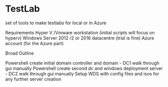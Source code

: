 # TestLab
set of tools to make testlabs for local or in Azure

Requirements
Hyper V /Vmware workstation (initial scripts will focus on hyperv)
Windows Server 2012 r2 or 2016 datacentre (trial is fine)
Azure account (for the Azure part)

Broad Outline

Powershell create initial domain controller and domain - DC1
walk through gui manually
Powershell create second dc and windows deployment server - DC2
walk through gui manually
Setup WDS with config files and isos for any further server creation